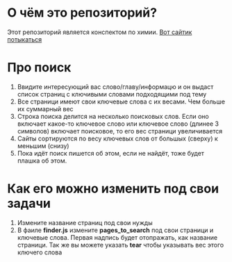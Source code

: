 О чём это репозиторий?
=====================
Этот репозиторий является конспектом по химии. 
[Вот сайтик потыкаться](https://square-o-bear.github.io/chemistry-notes-with-search.github.io/index.html)

Про поиск
=====================
1. Ввидите интересующий вас слово/главу/информацю и он выдаст список страниц с ключивыми словами подходящими под тему
2. Все страници имеют свои ключевые слова с их весами. Чем больше их суммарный вес
3. Строка поиска делится на несколько поисковых слов. Если оно включает какое-то ключевое слово или ключевое слово (длинее 3 символов) включает поисковое, то его вес страници увеличивается
4. Сайты сортируются по весу ключевых слов от большых (сверху) к меньшим (снизу)
5. Пока идёт поиск пишется об этом, если не найдёт, тоже будет плашка об этом.

Как его можно изменить под свои задачи
=====================
1. Измените название страниц под свои нужды
2. В фаиле **finder.js** измените **pages_to_search** под свои страници и ключевые слова. Первая надпись будет отопражать, как название страници. Так же вы можете указать **tear** чтобы указывать вес этого ключего слова
